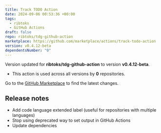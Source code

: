 ```yaml
---
title: Track TODO Action
date: 2024-09-06 00:53:36 +00:00
tags:
  - ribtoks
  - GitHub Actions
draft: false
repo: ribtoks/tdg-github-action
marketplace: https://github.com/marketplace/actions/track-todo-action
version: v0.4.12-beta
dependentsNumber: "0"
---
```



Version updated for **ribtoks/tdg-github-action** to version **v0.4.12-beta**.
- This action is used across all versions by **0** repositories.

Go to the [GitHub Marketplace](https://github.com/marketplace/actions/track-todo-action) to find the latest changes.

## Release notes

- Add code language extended label (useful for repositories with multiple languages)
- Stop using deprecated way to set output in GitHub Actions
- Update dependencies
